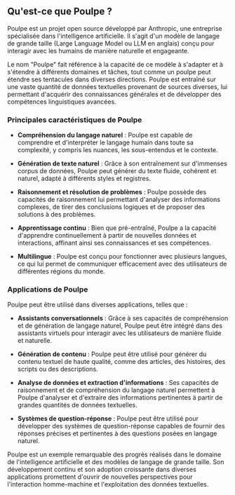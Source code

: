 ## Qu'est-ce que Poulpe ?

Poulpe est un projet open source développé par Anthropic, une entreprise spécialisée dans l'intelligence artificielle. Il s'agit d'un modèle de langage de grande taille (Large Language Model ou LLM en anglais) conçu pour interagir avec les humains de manière naturelle et engageante.

Le nom "Poulpe" fait référence à la capacité de ce modèle à s'adapter et à s'étendre à différents domaines et tâches, tout comme un poulpe peut étendre ses tentacules dans diverses directions. Poulpe est entraîné sur une vaste quantité de données textuelles provenant de sources diverses, lui permettant d'acquérir des connaissances générales et de développer des compétences linguistiques avancées.

### Principales caractéristiques de Poulpe

- **Compréhension du langage naturel** : Poulpe est capable de comprendre et d'interpréter le langage humain dans toute sa complexité, y compris les nuances, les sous-entendus et le contexte.

- **Génération de texte naturel** : Grâce à son entraînement sur d'immenses corpus de données, Poulpe peut générer du texte fluide, cohérent et naturel, adapté à différents styles et registres.

- **Raisonnement et résolution de problèmes** : Poulpe possède des capacités de raisonnement lui permettant d'analyser des informations complexes, de tirer des conclusions logiques et de proposer des solutions à des problèmes.

- **Apprentissage continu** : Bien que pré-entraîné, Poulpe a la capacité d'apprendre continuellement à partir de nouvelles données et interactions, affinant ainsi ses connaissances et ses compétences.

- **Multilingue** : Poulpe est conçu pour fonctionner avec plusieurs langues, ce qui lui permet de communiquer efficacement avec des utilisateurs de différentes régions du monde.

### Applications de Poulpe

Poulpe peut être utilisé dans diverses applications, telles que :

- **Assistants conversationnels** : Grâce à ses capacités de compréhension et de génération de langage naturel, Poulpe peut être intégré dans des assistants virtuels pour interagir avec les utilisateurs de manière fluide et naturelle.

- **Génération de contenu** : Poulpe peut être utilisé pour générer du contenu textuel de haute qualité, comme des articles, des histoires, des scripts ou des descriptions.

- **Analyse de données et extraction d'informations** : Ses capacités de raisonnement et de compréhension du langage naturel permettent à Poulpe d'analyser et d'extraire des informations pertinentes à partir de grandes quantités de données textuelles.

- **Systèmes de question-réponse** : Poulpe peut être utilisé pour développer des systèmes de question-réponse capables de fournir des réponses précises et pertinentes à des questions posées en langage naturel.

Poulpe est un exemple remarquable des progrès réalisés dans le domaine de l'intelligence artificielle et des modèles de langage de grande taille. Son développement continu et son adoption croissante dans diverses applications promettent d'ouvrir de nouvelles perspectives pour l'interaction homme-machine et l'exploitation des données textuelles.